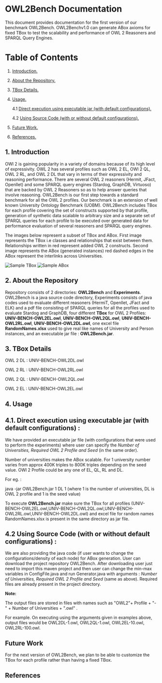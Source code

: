# OWL2Bench Documentation
This document provides documentation for the first version of our benchmark OWL2Bench. OWL2Benchv1.0 can generate ABox axioms for fixed TBox to test the scalability and performance of OWL 2 Reasoners and SPARQL Query Engines.

# Table of Contents
1. [ Introduction. ](#intro)

2. [ About the Repository. ](#repo)

3. [ TBox Details. ](#tbox)

4. [ Usage. ](#usage)

   4.1 [ Direct execution using executable jar (with default configurations). ](#exe)
   
   4.2 [ Using Source Code (with or without default configurations). ](#code)
   
5. [ Future Work. ](#future)
6. [ References. ](#references)
<a name="intro"></a>
## 1. Introduction
OWl 2 is gaining popularity in a variety of domains because of its high level of expressivity. OWL 2 has several profiles such as OWL 2 EL, OWl 2 QL, OWL 2 RL, and OWL 2 DL that vary in terms of their expressivity and reasoning performance. There are several OWL 2 reasoners (Hermit, JFact, Openllet) and some SPARQL query engines (Stardog, GraphDB, Virtuoso) that are backed by OWL 2 Reasoners so as to help answer queries that involve reasoning. OWL2Bench is our first step towards a standard benchmark for all the OWL 2 profiles. Our benchmark is an extension of well known University Ontology Benchmark (UOBM). OWL2Bench includes TBox for each profile covering the set of constructs supported by that profile, generation of synthetic data scalable to arbitrary size and a separate set of SPARQL queries for each profile to be executed over generated data for performance evaluation of several reasoners and SPARQL query engines.

The images below represent a subset of TBox and ABox. First image represents the TBox i.e classes and relationships that exist between them. Relationships written in red represent added OWL 2 constructs. Second image represents the ABox (generated instances) red dashed edges in the ABox represent the interlinks across Universities.

![Sample TBox](https://github.com/GunjanSingh1/owl2dl-benchmark/blob/master/Images/Sample%20TBox.png)
![Sample ABox](https://github.com/GunjanSingh1/owl2dl-benchmark/blob/master/Images/Sample%20ABox.png)



<a name="repo"></a>

## 2. About the Repository
Repository consists of 2 directories: **OWL2Bench** and **Experiments**. OWL2Bench is a java source code directory, Experiments consists of java codes used to evaluate different reasoners (HermiT, Openllet, JFact and ELK) and a pdf file consisting of SPARQL queries for all the profiles used to evaluate Stardog and GraphDB, four different **TBox** for OWL 2 Profiles: **UNIV-BENCH-OWL2EL.owl**, **UNIV-BENCH-OWL2QL.owl**, **UNIV-BENCH-OWL2RL.owl**, **UNIV-BENCH-OWL2DL.owl**, one excel file **RandomNames.xlsx** used to give real like names of University and Person instances, and an executable jar file : **OWL2Bench.jar**. 

<a name="tbox"></a>

## 3. TBox Details 

OWL 2 DL : UNIV-BENCH-OWL2DL.owl

OWL 2 RL : UNIV-BENCH-OWL2RL.owl

OWL 2 QL : UNIV-BENCH-OWL2QL.owl

OWL 2 EL : UNIV-BENCH-OWL2EL.owl

<a name="usage"></a>
## 4. Usage
<a name="exe"></a>
## 4.1. Direct execution using executable jar (with default configurations) :

We have provided an executable jar file (with configurations that were used to perform the experiments) where user can specify the *Number of Universities, Required OWL 2 Profile and Seed* (in the same order). 
           
Number of universities makes the ABox scalable. For 1 university number varies from approx 400K triples to 800K triples depending on the seed value. OWl 2 Profile could be any one of EL, QL, RL and DL.         

For eg. : 

java -jar OWL2Bench.jar 1 DL 1 (where 1 is the number of universities,  DL is OWL 2 profile and 1 is the seed value)


To execute **OWL2Bench.jar** make sure the TBox for all profiles (UNIV-BENCH-OWL2EL.owl,UNIV-BENCH-OWL2QL.owl,UNIV-BENCH-OWL2RL.owl,UNIV-BENCH-OWL2DL.owl) and excel file for random names RandomNames.xlsx is present in the same directory as jar file. 
<a name="code"></a>
## 4.2 Using Source Code (with or without default configurations) :

We are also providing the java code (if user wants to change the configurations/density of each node) for ABox generation. User can download the project repository OWL2Bench. After downloading user just need to import this maven project and then user can change the min-max variables in ConfigFile.java and run Generator.java with arguments : *Number of Universities, Required OWL 2 Profile and Seed* (same as above). Required files are already present in the project directory. 
           
**Note:** 

The output files are stored in files with names such as "OWL2"+ Profile + "-" + Number of Universities + ".owl" . 

For example. On executing using the arguments given in examples above, output files would be OWL2DL-1.owl, OWL2QL-1.owl, OWL2EL-10.owl, OWL2RL-100.owl. 

<a name="future"></a>
## Future Work

For the next version of OWL2Bench, we plan to be able to customize the TBox for each profile rather than having a fixed TBox.
           
## References
